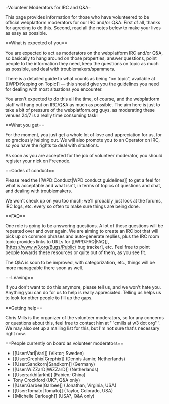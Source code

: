 =Volunteer Moderators for IRC and Q&A=

This page provides information for those who have volunteered to be official webplatform moderators for our IRC and/or Q&A. First of all, thanks for agreeing to do this. Second, read all the notes below to make your lives as easy as possible.

==What is expected of you==

You are expected to act as moderators on the webplatform IRC and/or Q&A, so basically to hang around on those properties, answer questions, point people to the information they need, keep the questions on topic as much as possible, and deal with troublemakers/spammers.

There is a detailed guide to what counts as being "on topic", available at [[WPD:Keeping on Topic]] — this should give you the guidelines you need for dealing with most situations you encounter.

You aren't expected to do this all the time, of course, and the webplatform staff will hang out on IRC/Q&A as much as possible. The aim here is just to take a bit of pressure of the webplatform.org guys, as moderating these venues 24/7 is a really time consuming task!

==What you get==

For the moment, you just get a whole lot of love and appreciation for us, for so graciously helping out. We will also promote you to an Operator on IRC, so you have the rights to deal with situations.

As soon as you are accepted for the job of volunteer moderator, you should register your nick on Freenode.

==Codes of conduct==

Please read the [[WPD:Conduct|WPD conduct guidelines]] to get a feel for what is acceptable and what isn't, in terms of topics of questions and chat, and dealing with troublemakers.

We won't check up on you too much; we'll probably just look at the forums, IRC logs, etc. every so often to make sure things are being done.

==FAQ==

One role is going to be answering questions. A lot of these questions will be repeated over and over again. We are aiming to create an IRC bot that will pick up on common phrases and auto-generate replies, plus the IRC room topic provides links to URLs for [[WPD:FAQ|FAQ]], [https://www.w3.org/Bugs/Public/ bug tracker], etc. Feel free to point people towards these resources or quite out of them, as you see fit.

The Q&A is soon to be improved, with categorization, etc., things will be more manageable there soon as well.

==Leaving==

If you don't want to do this anymore, please tell us, and we won't hate you. Anything you can do for us to help is really appreciated. Telling us helps us to look for other people to fill up the gaps.

==Getting help==

Chris Mills is the organizer of the volunteer moderators, so for any concerns or questions about this, feel free to contact him at '''cmills at w3 dot org'''. We may also set up a mailing list for this, but I'm not sure that's necessary right now.

==People currently on board as volunteer moderators==

* [[User:Varl|Varl]] (Viktor; Sweden)
* [[User:Grephix|Grephix]] (Dennis Jamin; Netherlands)
* [[User:Sandkorn|Sandkorn]] (Germany)
* [[User:WiZZarD|WiZZarD]] (Netherlands)
* [[User:arkhi|arkhi]] (Fabien; China)
* Tony Crockford (UK?, Q&A only)
* [[User:Garbee|Garbee]] (Jonathan, Virginia, USA)
* [[User:Tomato|Tomato]] (Taylor, Colorado, USA)
* [[Michelle Carlough]] (USA?, Q&A only)